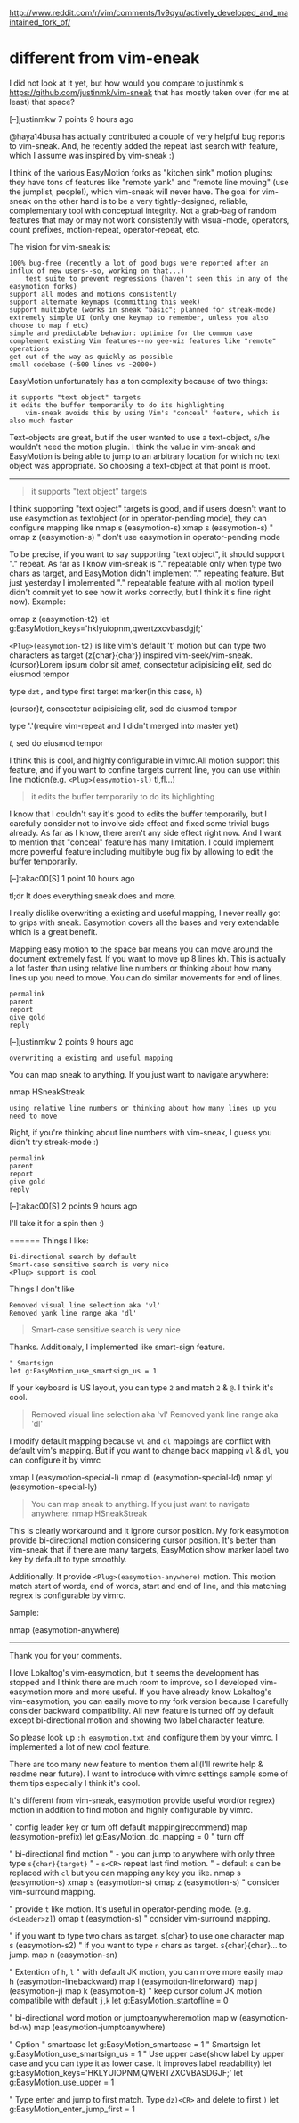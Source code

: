 http://www.reddit.com/r/vim/comments/1v9qyu/actively_developed_and_maintained_fork_of/



different from vim-eneak
======
I did not look at it yet, but how would you compare to justinmk's https://github.com/justinmk/vim-sneak that has mostly taken over (for me at least) that space?

[–]justinmkw 7 points 9 hours ago

@haya14busa has actually contributed a couple of very helpful bug reports to vim-sneak. And, he recently added the repeat last search with <CR> feature, which I assume was inspired by vim-sneak :)

I think of the various EasyMotion forks as "kitchen sink" motion plugins: they have tons of features like "remote yank" and "remote line moving" (use the jumplist, people!), which vim-sneak will never have. The goal for vim-sneak on the other hand is to be a very tightly-designed, reliable, complementary tool with conceptual integrity. Not a grab-bag of random features that may or may not work consistently with visual-mode, operators, count prefixes, motion-repeat, operator-repeat, etc.

The vision for vim-sneak is:

    100% bug-free (recently a lot of good bugs were reported after an influx of new users--so, working on that...)
        test suite to prevent regressions (haven't seen this in any of the easymotion forks)
    support all modes and motions consistently
    support alternate keymaps (committing this week)
    support multibyte (works in sneak "basic"; planned for streak-mode)
    extremely simple UI (only one keymap to remember, unless you also choose to map f etc)
    simple and predictable behavior: optimize for the common case
    complement existing Vim features--no gee-wiz features like "remote" operations
    get out of the way as quickly as possible
    small codebase (~500 lines vs ~2000+)

EasyMotion unfortunately has a ton complexity because of two things:

    it supports "text object" targets
    it edits the buffer temporarily to do its highlighting
        vim-sneak avoids this by using Vim's "conceal" feature, which is also much faster

Text-objects are great, but if the user wanted to use a text-object, s/he wouldn't need the motion plugin. I think the value in vim-sneak and EasyMotion is being able to jump to an arbitrary location for which no text object was appropriate. So choosing a text-object at that point is moot.
  
------

> it supports "text object" targets

I think supporting "text object" targets is good, and if users doesn't want to use easymotion as textobject (or in operator-pending mode), they can configure mapping like
  nmap s <Plug>(easymotion-s)
  xmap s <Plug>(easymotion-s)
  " omap z <Plug>(easymotion-s) " don't use easymotion in operator-pending mode

To be precise, if you want to say supporting "text object", it should support "." repeat. As far as I know vim-sneak is "." repeatable only when type two chars as target, and EasyMotion didn't implement "." repeating feature. But just yesterday I implemented "." repeatable feature with all motion type(I didn't commit yet to see how it works correctly, but I think it's fine right now).
Example:

  omap z <Plug>(easymotion-t2)
  let g:EasyMotion_keys='hklyuiopnm,qwertzxcvbasdgjf;'

`<Plug>(easymotion-t2)` is like vim's default 't' motion but can type two characters as target (z{char}{char}) inspired vim-seek/vim-sneak.
  {cursor}Lorem ipsum dolor sit ame*t,* consectetur adipisicing eli*t,* sed do eiusmod tempor

type `dzt,` and type first target marker(in this case, `h`)

  {cursor}*t,* consectetur adipisicing eli*t,* sed do eiusmod tempor

type '.'(require vim-repeat and I didn't merged into master yet)

  *t,* sed do eiusmod tempor

I think this is cool, and highly configurable in vimrc.All motion support this feature, and if you want to confine targets current line, you can use within line motion(e.g. `<Plug>(easymotion-sl)` tl,fl...)

> it edits the buffer temporarily to do its highlighting

I know that I couldn't say it's good to edits the buffer temporarily, but I carefully consider not to involve side effect and fixed some trivial bugs already. As far as I know, there aren't any side effect right now.
And I want to mention that "conceal" feature has many limitation.
I could implement more powerful feature including multibyte bug fix by allowing to edit the buffer temporarily.


[–]takac00[S] 1 point 10 hours ago

tl;dr It does everything sneak does and more.

I really dislike overwriting a existing and useful mapping, I never really got to grips with sneak. Easymotion covers all the bases and very extendable which is a great benefit.

Mapping easy motion to the space bar means you can move around the document extremely fast. If you want to move up 8 lines <Space>kh. This is actually a lot faster than using relative line numbers or thinking about how many lines up you need to move. You can do similar movements for end of lines.

    permalink
    parent
    report
    give gold
    reply

[–]justinmkw 2 points 9 hours ago

    overwriting a existing and useful mapping

You can map sneak to anything. If you just want <space> to navigate anywhere:

nmap <space> H<Plug>SneakStreak

    using relative line numbers or thinking about how many lines up you need to move

Right, if you're thinking about line numbers with vim-sneak, I guess you didn't try streak-mode :)

    permalink
    parent
    report
    give gold
    reply

[–]takac00[S] 2 points 9 hours ago

I'll take it for a spin then :)




======
Things I like:

    Bi-directional search by default
    Smart-case sensitive search is very nice
    <Plug> support is cool

Things I don't like

    Removed visual line selection aka 'vl'
    Removed yank line range aka 'dl'


> Smart-case sensitive search is very nice

Thanks. Additionaly, I implemented like smart-sign feature.

    " Smartsign
    let g:EasyMotion_use_smartsign_us = 1

If your keyboard is US layout, you can type `2` and match `2` & `@`. I think it's cool.

> Removed visual line selection aka 'vl'
> Removed yank line range aka 'dl'

I modify default mapping because `vl` and `dl` mappings are conflict with default vim's mapping.
But if you want to change back mapping `vl` & `dl`, you can configure it by vimrc

  xmap l <Plug>(easymotion-special-l)
  nmap dl <Plug>(easymotion-special-ld)
  nmap yl <Plug>(easymotion-special-ly)


> You can map sneak to anything. If you just want <space> to navigate anywhere: 
>   nmap <space> H<Plug>SneakStreak

This is clearly workaround and it ignore cursor position. My fork easymotion provide bi-directional motion considering cursor position. It's better than vim-sneak that if there are many targets, EasyMotion show marker label two key by default to type smoothly.

Additionally. It provide `<Plug>(easymotion-anywhere)` motion. This motion match start of words, end of words, start and end of line, and this matching regrex is configurable by vimrc.

Sample:

  nmap <Space><Space> <Plug>(easymotion-anywhere)


------
Thank you for your comments.

I love Lokaltog's vim-easymotion, but it seems the development has stopped and I think there are much room to improve, so I developed vim-easymotion more and more useful. If you have already know Lokaltog's vim-easymotion, you can easily move to my fork version because I carefully consider backward compatibility. All new feature is turned off by default except bi-directional motion and showing two label character feature.

So please look up `:h easymotion.txt` and configure them by your vimrc. I implemented a lot of new cool feature.

There are too many new feature to mention them all(I'll rewrite help & readme near future). I want to introduce with vimrc settings sample some of them tips especially I think it's cool.

It's different from vim-sneak, easymotion provide useful word(or regrex) motion in addition to find motion and highly configurable by vimrc.

" config leader key or turn off default mapping(recommend)
map <Leader> <Plug>(easymotion-prefix)
let g:EasyMotion_do_mapping = 0 " turn off

" bi-directional find motion
" - you can jump to anywhere with only three type `s{char}{target}`
" - `s<CR>` repeat last find motion.
" - default `s` can be replaced with `cl` but you can mapping any key you like.
nmap s <Plug>(easymotion-s)
xmap s <Plug>(easymotion-s)
omap z <Plug>(easymotion-s) " consider vim-surround mapping.

" provide `t` like motion. It's useful in operator-pending mode. (e.g. `d<Leader>z]`)
omap <Leader>t <Plug>(easymotion-s) " consider vim-surround mapping.

" if you want to type two chars as target. s{char}<CR> to use one character
map <Leader>s <Plug>(easymotion-s2)
" if you want to type `n` chars as target. s{char}{char}...<CR> to jump.
map <Leader>n <Plug>(easymotion-sn)

" Extention of `h`, `l`
" with default JK motion, you can move more easily
map <Leader>h <Plug>(easymotion-linebackward)
map <Leader>l <Plug>(easymotion-lineforward)
map <Leader>j <Plug>(easymotion-j)
map <Leader>k <Plug>(easymotion-k)
" keep cursor colum JK motion compatibile with default `j`,`k`
let g:EasyMotion_startofline = 0

" bi-directional word motion or jumptoanywheremotion
map <Leader>w <Plug>(easymotion-bd-w)
map <Space><Space> <Plug>(easymotion-jumptoanywhere)

" Option
" smartcase
let g:EasyMotion_smartcase = 1
" Smartsign
let g:EasyMotion_use_smartsign_us = 1
" Use upper case(show label by upper case and you can type it as lower case. It improves label readability)
let g:EasyMotion_keys='HKLYUIOPNM,QWERTZXCVBASDGJF;'
let g:EasyMotion_use_upper = 1

" Type enter and jump to first match. Type `dz)<CR>` and delete to first `)`
let g:EasyMotion_enter_jump_first = 1
